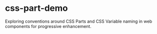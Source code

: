 # css-part-demo
Exploring conventions around CSS Parts and CSS Variable naming in web components for progressive enhancement.
